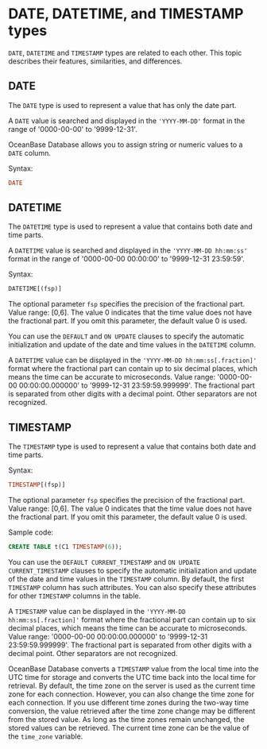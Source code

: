 # DATE, DATETIME, and TIMESTAMP types

`DATE`, `DATETIME` and `TIMESTAMP` types are related to each other. This topic describes their features, similarities, and differences.

## DATE

The `DATE` type is used to represent a value that has only the date part.

A `DATE` value is searched and displayed in the `'YYYY-MM-DD'` format in the range of '0000-00-00' to '9999-12-31'.

OceanBase Database allows you to assign string or numeric values to a `DATE` column.

Syntax:

```sql
DATE
```

## DATETIME

The `DATETIME` type is used to represent a value that contains both date and time parts.

A `DATETIME` value is searched and displayed in the `'YYYY-MM-DD hh:mm:ss'` format in the range of '0000-00-00 00:00:00' to '9999-12-31 23:59:59'.

Syntax:

```sql
DATETIME[(fsp)]
```

The optional parameter `fsp` specifies the precision of the fractional part. Value range: \[0,6\]. The value 0 indicates that the time value does not have the fractional part. If you omit this parameter, the default value 0 is used.

You can use the `DEFAULT` and `ON UPDATE` clauses to specify the automatic initialization and update of the date and time values in the `DATETIME` column.

A `DATETIME` value can be displayed in the `'YYYY-MM-DD hh:mm:ss[.fraction]'` format where the fractional part can contain up to six decimal places, which means the time can be accurate to microseconds. Value range: '0000-00-00 00:00:00.000000' to '9999-12-31 23:59:59.999999'. The fractional part is separated from other digits with a decimal point. Other separators are not recognized.

## TIMESTAMP

The `TIMESTAMP` type is used to represent a value that contains both date and time parts.

Syntax:

```sql
TIMESTAMP[(fsp)]
```

The optional parameter `fsp` specifies the precision of the fractional part. Value range: \[0,6\]. The value 0 indicates that the time value does not have the fractional part. If you omit this parameter, the default value 0 is used.

Sample code:

```sql
CREATE TABLE t(C1 TIMESTAMP(6));
```

You can use the `DEFAULT CURRENT_TIMESTAMP` and `ON UPDATE CURRENT_TIMESTAMP` clauses to specify the automatic initialization and update of the date and time values in the `TIMESTAMP` column. By default, the first `TIMESTAMP` column has such attributes. You can also specify these attributes for other `TIMESTAMP` columns in the table.

A `TIMESTAMP` value can be displayed in the `'YYYY-MM-DD hh:mm:ss[.fraction]'` format where the fractional part can contain up to six decimal places, which means the time can be accurate to microseconds. Value range: '0000-00-00 00:00:00.000000' to '9999-12-31 23:59:59.999999'. The fractional part is separated from other digits with a decimal point. Other separators are not recognized.

OceanBase Database converts a `TIMESTAMP` value from the local time into the UTC time for storage and converts the UTC time back into the local time for retrieval. By default, the time zone on the server is used as the current time zone for each connection. However, you can also change the time zone for each connection. If you use different time zones during the two-way time conversion, the value retrieved after the time zone change may be different from the stored value. As long as the time zones remain unchanged, the stored values can be retrieved. The current time zone can be the value of the `time_zone` variable.
